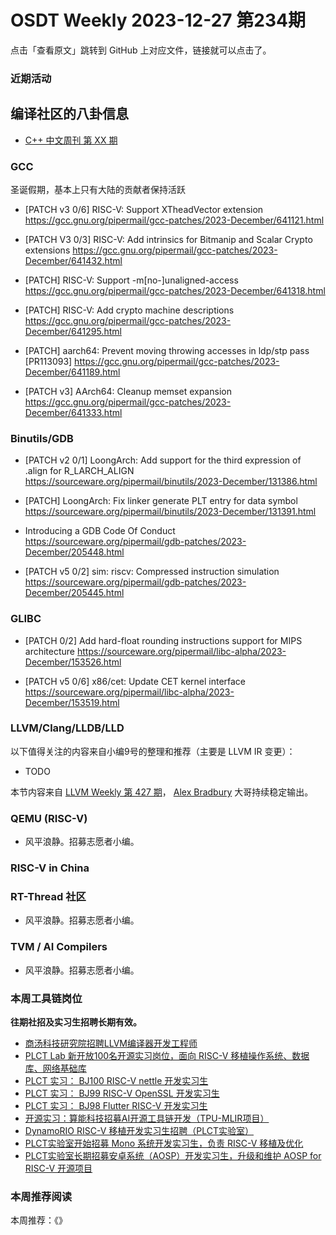 # OSDT Weekly 2023-12-27 第234期

点击「查看原文」跳转到 GitHub 上对应文件，链接就可以点击了。

### 近期活动

## 编译社区的八卦信息

- [C++ 中文周刊 第 XX 期]()

### GCC

圣诞假期，基本上只有大陆的贡献者保持活跃
- [PATCH v3 0/6] RISC-V: Support XTheadVector extension
  https://gcc.gnu.org/pipermail/gcc-patches/2023-December/641121.html

- [PATCH V3 0/3] RISC-V: Add intrinsics for Bitmanip and Scalar Crypto extensions
  https://gcc.gnu.org/pipermail/gcc-patches/2023-December/641432.html

- [PATCH] RISC-V: Support -m[no-]unaligned-access
  https://gcc.gnu.org/pipermail/gcc-patches/2023-December/641318.html

- [PATCH] RISC-V: Add crypto machine descriptions
  https://gcc.gnu.org/pipermail/gcc-patches/2023-December/641295.html

- [PATCH] aarch64: Prevent moving throwing accesses in ldp/stp pass [PR113093]
  https://gcc.gnu.org/pipermail/gcc-patches/2023-December/641189.html

- [PATCH v3] AArch64: Cleanup memset expansion
  https://gcc.gnu.org/pipermail/gcc-patches/2023-December/641333.html

### Binutils/GDB

- [PATCH v2 0/1] LoongArch: Add support for the third expression of .align for R_LARCH_ALIGN
  https://sourceware.org/pipermail/binutils/2023-December/131386.html

- [PATCH] LoongArch: Fix linker generate PLT entry for data symbol
  https://sourceware.org/pipermail/binutils/2023-December/131391.html

- Introducing a GDB Code Of Conduct
  https://sourceware.org/pipermail/gdb-patches/2023-December/205448.html

- [PATCH v5 0/2] sim: riscv: Compressed instruction simulation
  https://sourceware.org/pipermail/gdb-patches/2023-December/205445.html

### GLIBC

- [PATCH 0/2] Add hard-float rounding instructions support for MIPS architecture
  https://sourceware.org/pipermail/libc-alpha/2023-December/153526.html

- [PATCH v5 0/6] x86/cet: Update CET kernel interface
  https://sourceware.org/pipermail/libc-alpha/2023-December/153519.html

### LLVM/Clang/LLDB/LLD


以下值得关注的内容来自小编9号的整理和推荐（主要是 LLVM IR 变更）：

- TODO

本节内容来自 [LLVM Weekly 第 427 期](http://llvmweekly.org/issue/427)，
[Alex Bradbury](https://www.linkedin.com/in/alex-bradbury/) 大哥持续稳定输出。

### QEMU (RISC-V)

- 风平浪静。招募志愿者小编。

### RISC-V in China

### RT-Thread 社区

- 风平浪静。招募志愿者小编。

### TVM / AI Compilers

- 风平浪静。招募志愿者小编。

### 本周工具链岗位

**往期社招及实习生招聘长期有效。**

- [商汤科技研究院招聘LLVM编译器开发工程师](https://mp.weixin.qq.com/s/4j-Qin8LFUJlzKzFIpIKpw)
- [PLCT Lab 新开放100名开源实习岗位，面向 RISC-V 移植操作系统、数据库、网络基础库](https://mp.weixin.qq.com/s/ebvIxcplB8Jtw18LMoXTTQ)
- [PLCT 实习： BJ100 RISC-V nettle 开发实习生](https://mp.weixin.qq.com/s/GEUKRlxILFpdHQbv-yxWQQ)
- [PLCT 实习： BJ99 RISC-V OpenSSL 开发实习生](https://mp.weixin.qq.com/s/pzy6sbW50r3aLw3Dt36oBQ)
- [PLCT 实习： BJ98 Flutter RISC-V 开发实习生](https://mp.weixin.qq.com/s/gQYT_rhtLE8jGg6WWAztDA)
- [开源实习：算能科技招募AI开源工具链开发（TPU-MLIR项目）](https://mp.weixin.qq.com/s/IBJh0ip4k11PzIMZecsWSw)
- [DynamoRIO RISC-V 移植开发实习生招聘（PLCT实验室）](https://mp.weixin.qq.com/s/J_5TjT6DOqeOXJXQI5VQxw)
- [PLCT实验室开始招募 Mono 系统开发实习生，负责 RISC-V 移植及优化](https://mp.weixin.qq.com/s/whEW7Hay1jIP1tBzIPay1A)
- [PLCT实验室长期招募安卓系统（AOSP）开发实习生，升级和维护 AOSP for RISC-V 开源项目](https://mp.weixin.qq.com/s/dJP2cEB1nex2inR5c-cJog)


### 本周推荐阅读

本周推荐：《》

